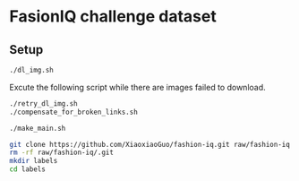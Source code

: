 # FasionIQ challenge dataset

## Setup

```sh
./dl_img.sh
```

Excute the following script while there are images failed to download.

```sh
./retry_dl_img.sh
./compensate_for_broken_links.sh
```

```sh
./make_main.sh
```

```sh
git clone https://github.com/XiaoxiaoGuo/fashion-iq.git raw/fashion-iq
rm -rf raw/fashion-iq/.git
mkdir labels
cd labels
```